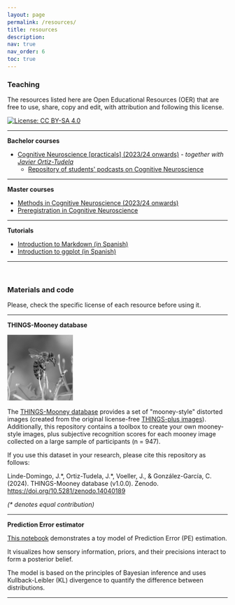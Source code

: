 ```yaml
---
layout: page
permalink: /resources/
title: resources
description: 
nav: true
nav_order: 6
toc: true
---
```


###  Teaching
The resources listed here are Open Educational Resources (OER) that are free to use, share, copy and edit, with attribution and following this license.

[![License: CC BY-SA 4.0](https://img.shields.io/badge/License-CC%20BY--SA%204.0-lightgrey.svg)](https://creativecommons.org/licenses/by-sa/4.0/)

---

**Bachelor courses**

- [Cognitive Neuroscience [practicals] (2023/24 onwards)](https://ortiztudela.github.io/ortiztudela/teaching/ncc-2425_book/index.html) - _together with [Javier Ortiz-Tudela](https://ortiztudela.github.io/ortiztudela/)_
    - [Repository of students' podcasts on Cognitive Neuroscience](https://github.com/wobc/cogneuro/tree/main/podcasts)

---


**Master courses**
- [Methods in Cognitive Neuroscience (2023/24 onwards)](https://gonzalezgarcia.github.io/methods_book/)
- [Preregistration in Cognitive Neuroscience](https://gonzalezgarcia.github.io/prereg_talk/)

---
**Tutorials**
- [Introduction to Markdown (in Spanish)](/assets/html/rmarkdown.html)
- [Introduction to ggplot (in Spanish)](/assets/html/ggplot.html)

---
<br>

### Materials and code

Please, check the specific license of each resource before using it.

---


**THINGS-Mooney database**

<img src="/assets/img/output.gif" alt="Output GIF" width="150"/>

The [THINGS-Mooney database](https://github.com/wobc/things-mooney) provides a set of "mooney-style" distorted images (created from the original license-free [THINGS-plus images](https://osf.io/jum2f/)). Additionally, this repository contains a toolbox to create your own mooney-style images, plus subjective recognition scores for each mooney image collected on a large sample of participants (n = 947).

If you use this dataset in your research, please cite this repository as follows:

Linde-Domingo, J.\*, Ortiz-Tudela, J.\*, Voeller, J., & González-García, C. (2024). THINGS-Mooney database (v1.0.0). Zenodo. https://doi.org/10.5281/zenodo.14040189

_(* denotes equal contribution)_

---
**Prediction Error estimator**

[This notebook]((https://colab.research.google.com/drive/1xLNmZmx8bxxcXoHzcDWZctnG14s1f1BG?usp=sharing)) demonstrates a toy model of Prediction Error (PE) estimation.

It visualizes how sensory information, priors, and their precisions interact to form a posterior belief.

The model is based on the principles of Bayesian inference and uses Kullback-Leibler (KL) divergence to quantify the difference between distributions.

---
